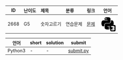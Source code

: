 | ID | 난이도 | 제목 | 분류 | 링크 | 언어 |
| -- | ---- | :-- | :-- | --- | --- |
| 2668 | G5 | 숫자고르기 | 연습문제 | [문제](https://www.acmicpc.net/problem/2668) | [![python3](/assets/python3.svg)](/solutions/%5BG5%5D2668%20숫자고르기/submit.py)  |

| 언어 | short | solution | submit |
| --- | ----- | -------- | ------ |
| Python3 | - | - | [submit.py](submit.py) |
